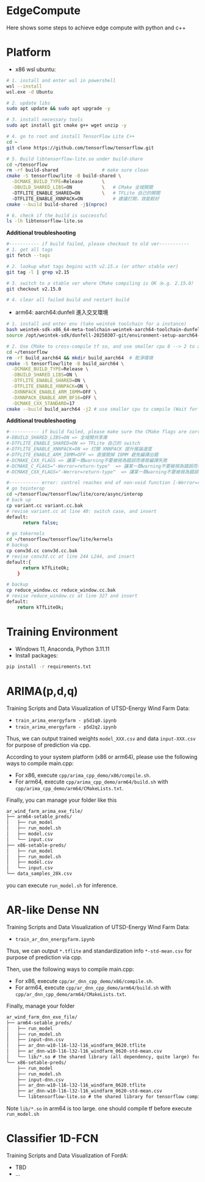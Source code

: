 # EdgeCompute
Here shows some steps to achieve edge compute with python and c++   

# Platform
- x86 wsl ubuntu:   
```bash
# 1. install and enter wsl in powershell
wsl --install
wsl.exe -d Ubuntu

# 2. update libs
sudo apt update && sudo apt upgrade -y

# 3. install necessary tools
sudo apt install git cmake g++ wget unzip -y

# 4. go to root and install TensorFlow Lite C++
cd ~
git clone https://github.com/tensorflow/tensorflow.git

# 5. Build libtensorflow-lite.so under build-share
cd ~/tensorflow
rm -rf build-shared                # make sure clean
cmake -S tensorflow/lite -B build-shared \
  -DCMAKE_BUILD_TYPE=Release       \
  -DBUILD_SHARED_LIBS=ON           \   # CMake 全域開關
  -DTFLITE_ENABLE_SHARED=ON        \   # TFLite 自己的開關
  -DTFLITE_ENABLE_XNNPACK=ON           # 建議打開，效能較好
cmake --build build-shared -j$(nproc)

# 6. check if the build is successful
ls -lh libtensorflow-lite.so
```

**Additional troubleshooting**
```bash
#----------- if build failed, please checkout to old ver-----------
# 1. get all tags
git fetch --tags

# 2. lookup what tags begins with v2.15.x (or other stable ver)
git tag -l | grep v2.15

# 3. switch to a stable ver where CMake compiling is OK（e.g. 2.15.0）
git checkout v2.15.0 

# 4. clear all failed build and restart build
```

- arm64: aarch64:dunfell 進入交叉環境   
```bash
# 1. install and enter env (take weintek toolchain for a instance)
bash weintek-sdk-x86_64-meta-toolchain-weintek-aarch64-toolchain-dunfell-20250307-git.sh
source /opt/weintek-sdk/dunfell-20250307-git/environment-setup-aarch64-weintek-linux

# 2. Use CMake to cross-compile tf so, and use smaller cpu 8 --> 2 to avoid `OOM-killer`
cd ~/tensorflow
rm -rf build_aarch64 && mkdir build_aarch64  # 乾淨環境
cmake -S tensorflow/lite -B build_aarch64 \
  -DCMAKE_BUILD_TYPE=Release \
  -DBUILD_SHARED_LIBS=ON \
  -DTFLITE_ENABLE_SHARED=ON \
  -DTFLITE_ENABLE_XNNPACK=ON \
  -DXNNPACK_ENABLE_ARM_I8MM=OFF \
  -DXNNPACK_ENABLE_ARM_BF16=OFF \
  -DCMAKE_CXX_STANDARD=17
cmake --build build_aarch64 -j2 # use smaller cpu to compile (Wait for a period of time)
```

**Additional troubleshooting**
```bash
#----------- if build failed, please make sure the CMake flags are correct-----------
#-DBUILD_SHARED_LIBS=ON => 全域開共享庫
#-DTFLITE_ENABLE_SHARED=ON => TFLite 自己的 switch
#-DTFLITE_ENABLE_XNNPACK=ON => 打開 XNNPACK 提升推論速度
#-DTFLITE_ENABLE_ARM_I8MM=OFF => 直接關掉 I8MM 避免編譯出錯
#-DCMAKE_CXX_FLAGS => 讓某一類warning不要被視為錯誤而導致編譯失敗
#-DCMAKE_C_FLAGS="-Werror=return-type"  => 讓某一類warning不要被視為錯誤而導致編譯失敗
#-DCMAKE_CXX_FLAGS="-Werror=return-type"  => 讓某一類warning不要被視為錯誤而導致編譯失敗

#----------- error: control reaches end of non-void function [-Werror=return-type]-----------
# go tointerop
cd ~/tensorflow/tensorflow/lite/core/async/interop
# back up 
cp variant.cc variant.cc.bak
# revise variant.cc at line 40: switch case, and insert
default:
      return false;

# go tokernels
cd ~/tensorflow/tensorflow/lite/kernels
# backup
cp conv3d.cc conv3d.cc.bak
# revise conv3d.cc at line 244 L244, and insert
default:{
      return kTfLiteOk;
    }

# backup
cp reduce_window.cc reduce_window.cc.bak
# revise reduce_window.cc at line 327 and insert 
default:
	return kTfLiteOk;
```

# Training Environment
- Windows 11, Anaconda, Python 3.11.11   
- Install packages:   
```bash
pip install -r requirements.txt
```

# ARIMA(p,d,q)
Training Scripts and Data Visualization of UTSD-Energy Wind Farm Data:   
- `train_arima_energyfarm - p5d1q0.ipynb`   
- `train_arima_energyfarm - p5d2q2.ipynb`   

Thus, we can output trained weights `model_XXX.csv` and data `input-XXX.csv` for purpose of prediction via cpp.   

According to your system platform (x86 or arm64), please use the following ways to compile main.cpp:   
- For x86, execute `cpp/arima_cpp_demo/x86/compile.sh`.   
- For arm64, execute `cpp/arima_cpp_demo/arm64/build.sh` with `cpp/arima_cpp_demo/arm64/CMakeLists.txt`.   

Finally, you can manage your folder like this   
```markdown
ar_wind_farm_arima_exe_file/
├── arm64-setable_preds/
│   ├── run_model
│   ├── run_model.sh
│   ├── model.csv
│   └── input.csv
├── x86-setable-preds/
│   ├── run_model
│   ├── run_model.sh
│   ├── model.csv
│   └── input.csv
└── data_samples_28k.csv
```

you can execute `run_model.sh` for inference.   

# AR-like Dense NN
Training Scripts and Data Visualization of UTSD-Energy Wind Farm Data:   
- `train_ar_dnn_energyfarm.ipynb`   

Thus, we can output `*.tflite` and standardization info `*-std-mean.csv` for purpose of prediction via cpp.    

Then, use the following ways to compile main.cpp:   
- For x86, execute `cpp/ar_dnn_cpp_demo/x86/compile.sh`.   
- For arm64, execute `cpp/ar_dnn_cpp_demo/arm64/build.sh` with `cpp/ar_dnn_cpp_demo/arm64/CMakeLists.txt`.   

Finally, manage your folder   
```markdown
ar_wind_farm_dnn_exe_file/
├── arm64-setable_preds/
│   ├── run_model
│   ├── run_model.sh
│   ├── input-dnn.csv
│   ├── ar_dnn-w10-l16-l32-l16_windfarm_0620.tflite
│   ├── ar_dnn-w10-l16-l32-l16_windfarm_0620-std-mean.csv
│   └── lib/*.so # the shared library (all dependency, quite large) for tensorflow compiled under arm64
└── x86-setable-preds/
    ├── run_model
    ├── run_model.sh
    ├── input-dnn.csv
    ├── ar_dnn-w10-l16-l32-l16_windfarm_0620.tflite
    ├── ar_dnn-w10-l16-l32-l16_windfarm_0620-std-mean.csv
    └── libtensorflow-lite.so # the shared library for tensorflow compiled under x86 (small)
```

Note `lib/*.so` in arm64 is too large. one should compile tf before execute `run_model.sh`   

# Classifier 1D-FCN
Training Scripts and Data Visualization of FordA:   
- TBD
- ...
